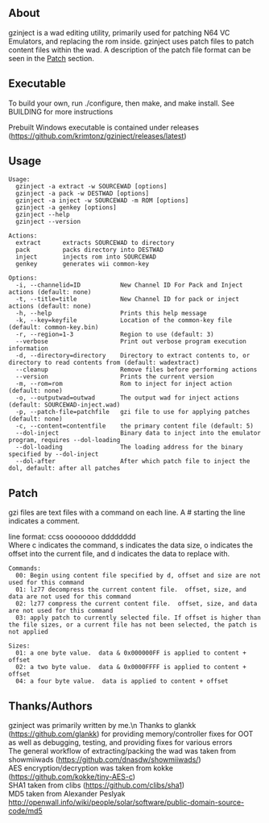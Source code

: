 ## About

gzinject is a wad editing utility, primarily used for patching N64 VC Emulators, and replacing the rom inside.  gzinject uses patch files to patch content files within the wad. A description of the patch file format can be seen in the [Patch](#Patch) section.  

## Executable 

To build your own, run ./configure, then make, and make install. See BUILDING for more instructions

Prebuilt Windows executable is contained under releases (https://github.com/krimtonz/gzinject/releases/latest)

## Usage 
```
Usage:
  gzinject -a extract -w SOURCEWAD [options]
  gzinject -a pack -w DESTWAD [options]
  gzinject -a inject -w SOURCEWAD -m ROM [options]
  gzinject -a genkey [options]
  gzinject --help
  gzinject --version

Actions:
  extract      extracts SOURCEWAD to directory
  pack         packs directory into DESTWAD
  inject       injects rom into SOURCEWAD
  genkey       generates wii common-key

Options:
  -i, --channelid=ID           New Channel ID For Pack and Inject actions (default: none)
  -t, --title=title            New Channel ID for pack or inject actions (default: none)
  -h, --help                   Prints this help message
  -k, --key=keyfile            Location of the common-key file (default: common-key.bin)
  -r, --region=1-3             Region to use (default: 3)
  --verbose                    Print out verbose program execution information
  -d, --directory=directory    Directory to extract contents to, or directory to read contents from (default: wadextract)
  --cleanup                    Remove files before performing actions
  --version                    Prints the current version
  -m, --rom=rom                Rom to inject for inject action (default: none)
  -o, --outputwad=outwad       The output wad for inject actions (default: SOURCEWAD-inject.wad)
  -p, --patch-file=patchfile   gzi file to use for applying patches (default: none)
  -c, --content=contentfile    the primary content file (default: 5)
  --dol-inject                 Binary data to inject into the emulator program, requires --dol-loading
  --dol-loading                The loading address for the binary specified by --dol-inject
  --dol-after                  After which patch file to inject the dol, default: after all patches
```

## Patch
gzi files are text files with a command on each line.  A # starting the line indicates a comment.

line format:
ccss oooooooo dddddddd\
Where c indicates the command, s indicates the data size, o indicates the offset into the current file, and d indicates the data to replace with.

```
Commands:
  00: Begin using content file specified by d, offset and size are not used for this command
  01: lz77 decompress the current content file.  offset, size, and data are not used for this command
  02: lz77 compress the current content file.  offset, size, and data are not used for this command
  03: apply patch to currently selected file. If offset is higher than the file sizes, or a current file has not been selected, the patch is not applied

Sizes:
  01: a one byte value.  data & 0x000000FF is applied to content + offset
  02: a two byte value.  data & 0x0000FFFF is applied to content + offset
  04: a four byte value.  data is applied to content + offset
```


## Thanks/Authors

gzinject was primarily written by me.\n
Thanks to glankk (https://github.com/glankk) for providing memory/controller fixes for OOT as well as debugging, testing, and providing fixes for various errors\
The general workflow of extracting/packing the wad was taken from showmiiwads (https://github.com/dnasdw/showmiiwads/)\
AES encryption/decryption was taken from kokke (https://github.com/kokke/tiny-AES-c)\
SHA1 taken from clibs (https://github.com/clibs/sha1)\
MD5 taken from Alexander Peslyak http://openwall.info/wiki/people/solar/software/public-domain-source-code/md5

